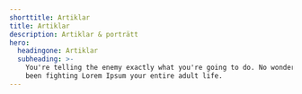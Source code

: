 ```yaml
---
shorttitle: Artiklar
title: Artiklar
description: Artiklar & porträtt
hero:
  headingone: Artiklar
  subheading: >-
    You're telling the enemy exactly what you're going to do. No wonder you've
    been fighting Lorem Ipsum your entire adult life.
---
```


